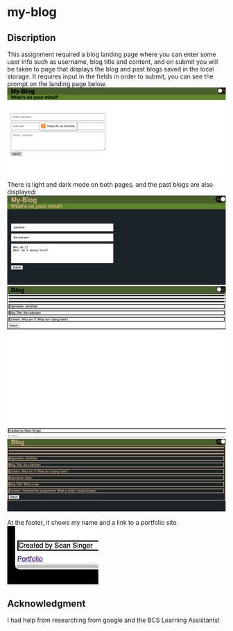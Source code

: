 # my-blog
## Discription
This assignment required a blog landing page where you can enter some user info such as username, blog title and content, and on submit you will be taken to page that displays the blog and past blogs saved in the local storage.
It requires input in the fields in order to submit, you can see the prompt on the landing page below.
![](assets/screenshots/landing_page.png)
There is light and dark mode on both pages, and the past blogs are also displayed:
![](assets/screenshots/Dark_mode.png)
![](assets/screenshots/blog_page.png)
![](assets/screenshots/blog_dark.png)

At the footer, it shows my name and a link to a portfolio site.
![](assets/screenshots/footer_link.png)

## Acknowledgment
I had help from researching from google and the BCS Learning Assistants!
